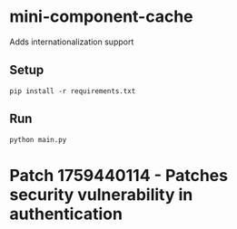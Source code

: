 # mini-component-cache

Adds internationalization support

## Setup

```
pip install -r requirements.txt
```

## Run

```
python main.py
```
# Patch 1759440114 - Patches security vulnerability in authentication
